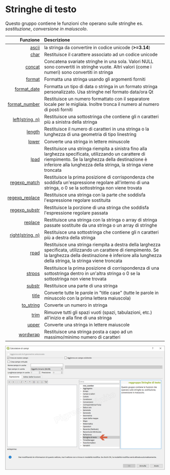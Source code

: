 # Stringhe di testo

Questo gruppo contiene le funzioni che operano sulle stringhe es. _sostituzione_, _conversione in maiuscolo_.

 Funzione | Descrizione 
 -------: | :----------
[ascii](funzioni/ascii.md)|la stringa da convertire in codice unicode (**>=3.14**)
[char](char.html)|Restituisce il carattere associato ad un codice unicode
[concat](concat.html)|Concatena svariate stringhe in una sola. Valori NULL sono convertiti in stringhe vuote. Altri valori (come i numeri) sono convertiti in stringa
[format](format.html)|Formatta una stringa usando gli argomenti forniti
[format_date](format_date.html)|Formatta un tipo di data o stringa in un formato stringa personalizzato. Usa stringhe nel formato data/ora Qt
[format_number](format_number.html)|Restituisce un numero formattato con il separatore locale per le migliaia. Inoltre tronca il numero al numero di posti forniti
[left(string, n)](left.html)|Restituisce una sottostringa che contiene gli n caratteri più a sinistra della stringa
[length](length.html)|Restituisce il numero di caratteri in una stringa o la lunghezza di una geometria di tipo linestring
[lower](lower.html)|Converte una stringa in lettere minuscole
[lpad](lpad.html)|Restituisce una stringa riempita a sinistra fino alla larghezza specificata, utilizzando un carattere di riempimento. Se la larghezza della destinazione è inferiore alla lunghezza della stringa, la stringa viene troncata
[regexp_match](regexp_match.html)|Restituisce la prima posizione di corrispondenza che soddisfa un'espressione regolare all'interno di una stringa, o 0 se la sottostringa non viene trovata
[regexp_replace](regexp_replace.html)|Restituisce una stringa con la parte che soddisfa l'espressione regolare sostituita
[regexp_substr](regexp_substr.html)|Restituisce la porzione di una stringa che soddisfa l'espressione regolare passata
[replace](replace.html)|Restituisce una stringa con la stringa o array di stringa passate sostituite da una stringa o un array di stringhe
[right(string, n)](right.html)|Restituisce una sottostringa che contiene gli n caratteri più a destra della stringa
[rpad](rpad.html)|Restituisce una stringa riempita a destra della larghezza specificata, utilizzando un carattere di riempimento. Se la larghezza della destinazione è inferiore alla lunghezza della stringa, la stringa viene troncata
[strpos](strpos.html)|Restituisce la prima posizione di corrispondenza di una sottostringa dentro in un'altra stringa o 0 se la sottostringa non viene trovata
[substr](substr.html)|Restituisce una parte di una stringa
[title](title.html)|Converte tutte le parole in "title case" (tutte le parole in minuscolo con la prima lettera maiuscola)
[to_string](to_string.html)|Converte un numero in stringa
[trim](trim.html)|Rimuove tutti gli spazi vuoti (spazi, tabulazioni, etc.) all'inizio e alla fine di una stringa
[upper](upper.html)|Converte una stringa in lettere maiuscole
[wordwrap](wordwrap.html)|Restituisce una stringa posta a capo ad un massimo/minimo numero di caratteri


![](/img/stringhe_di_testo/gruppo_stringhe_di_testo1.png)
